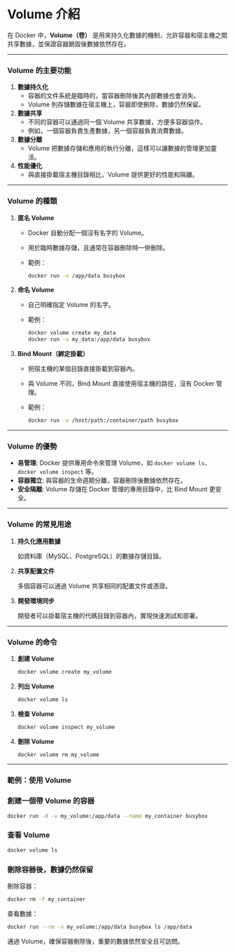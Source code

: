 # Volume 介紹

在 Docker 中，**Volume（卷）** 是用來持久化數據的機制，允許容器和宿主機之間共享數據，並保證容器銷毀後數據依然存在。

---

### **Volume 的主要功能**

1. **數據持久化**
    - 容器的文件系統是臨時的，當容器刪除後其內部數據也會消失。
    - Volume 則存儲數據在宿主機上，容器即使刪除，數據仍然保留。
2. **數據共享**
    - 不同的容器可以通過同一個 Volume 共享數據，方便多容器協作。
    - 例如，一個容器負責生產數據，另一個容器負責消費數據。
3. **數據分離**
    - Volume 把數據存儲和應用的執行分離，這樣可以讓數據的管理更加靈活。
4. **性能優化**
    - 與直接掛載宿主機目錄相比，Volume 提供更好的性能和隔離。

---

### **Volume 的種類**

1. **匿名 Volume**
    - Docker 自動分配一個沒有名字的 Volume。
    - 用於臨時數據存儲，且通常在容器刪除時一併刪除。
    - 範例：
        
        ```bash
        docker run -v /app/data busybox
        
        ```
        
2. **命名 Volume**
    - 自己明確指定 Volume 的名字。
    - 範例：
        
        ```bash
        docker volume create my_data
        docker run -v my_data:/app/data busybox
        
        ```
        
3. **Bind Mount（綁定掛載）**
    - 把宿主機的某個目錄直接掛載到容器內。
    - 與 Volume 不同，Bind Mount 直接使用宿主機的路徑，沒有 Docker 管理。
    - 範例：
        
        ```bash
        docker run -v /host/path:/container/path busybox
        
        ```
        

---

### **Volume 的優勢**

- **易管理**: Docker 提供專用命令來管理 Volume，如 `docker volume ls`、`docker volume inspect` 等。
- **容器獨立**: 與容器的生命週期分離，容器刪除後數據依然存在。
- **安全隔離**: Volume 存儲在 Docker 管理的專用目錄中，比 Bind Mount 更安全。

---

### **Volume 的常見用途**

1. **持久化應用數據**
    
    如資料庫（MySQL、PostgreSQL）的數據存儲目錄。
    
2. **共享配置文件**
    
    多個容器可以通過 Volume 共享相同的配置文件或憑證。
    
3. **開發環境同步**
    
    開發者可以掛載宿主機的代碼目錄到容器內，實現快速測試和部署。
    

---

### **Volume 的命令**

1. **創建 Volume**
    
    ```bash
    docker volume create my_volume
    
    ```
    
2. **列出 Volume**
    
    ```bash
    docker volume ls
    
    ```
    
3. **檢查 Volume**
    
    ```bash
    docker volume inspect my_volume
    
    ```
    
4. **刪除 Volume**
    
    ```bash
    docker volume rm my_volume
    
    ```
    

---

### 範例：使用 Volume

### 創建一個帶 Volume 的容器

```bash
docker run -d -v my_volume:/app/data --name my_container busybox

```

### 查看 Volume

```bash
docker volume ls

```

### 刪除容器後，數據仍然保留

刪除容器：

```bash
docker rm -f my_container

```

查看數據：

```bash
docker run --rm -v my_volume:/app/data busybox ls /app/data

```

通過 Volume，確保容器刪除後，重要的數據依然安全且可訪問。